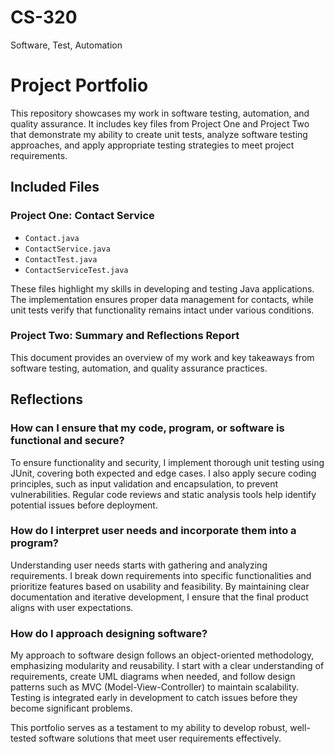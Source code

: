 # CS-320
Software, Test, Automation

# Project Portfolio

This repository showcases my work in software testing, automation, and quality assurance. It includes key files from Project One and Project Two that demonstrate my ability to create unit tests, analyze software testing approaches, and apply appropriate testing strategies to meet project requirements.

## Included Files

### Project One: Contact Service
- `Contact.java`
- `ContactService.java`
- `ContactTest.java`
- `ContactServiceTest.java`

These files highlight my skills in developing and testing Java applications. The implementation ensures proper data management for contacts, while unit tests verify that functionality remains intact under various conditions.

### Project Two: Summary and Reflections Report
This document provides an overview of my work and key takeaways from software testing, automation, and quality assurance practices.

## Reflections

### How can I ensure that my code, program, or software is functional and secure?
To ensure functionality and security, I implement thorough unit testing using JUnit, covering both expected and edge cases. I also apply secure coding principles, such as input validation and encapsulation, to prevent vulnerabilities. Regular code reviews and static analysis tools help identify potential issues before deployment.

### How do I interpret user needs and incorporate them into a program?
Understanding user needs starts with gathering and analyzing requirements. I break down requirements into specific functionalities and prioritize features based on usability and feasibility. By maintaining clear documentation and iterative development, I ensure that the final product aligns with user expectations.

### How do I approach designing software?
My approach to software design follows an object-oriented methodology, emphasizing modularity and reusability. I start with a clear understanding of requirements, create UML diagrams when needed, and follow design patterns such as MVC (Model-View-Controller) to maintain scalability. Testing is integrated early in development to catch issues before they become significant problems.

This portfolio serves as a testament to my ability to develop robust, well-tested software solutions that meet user requirements effectively.

